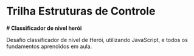
# Trilha Estruturas de Controle

**# Classificador de nivel herói**

Desafio classificador de nível de Herói, utilizando JavaScript, e todos os fundamentos aprendidos em aula.
